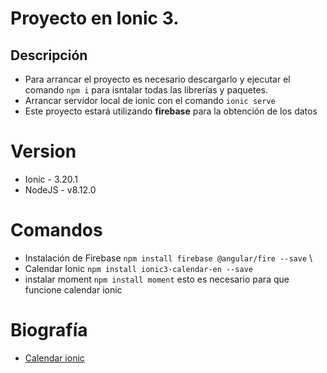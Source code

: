 # Proyecto en Ionic 3.

## Descripción
+ Para arrancar el proyecto es necesario descargarlo y ejecutar el comando ``npm i`` para isntalar
todas las librerías y paquetes.
+ Arrancar servidor local de ionic con el comando ```ionic serve```
+ Este proyecto estará utilizando **firebase** para la obtención de los datos
 
# Version
+ Ionic - 3.20.1
+ NodeJS - v8.12.0

# Comandos
+ Instalación de Firebase ``npm install firebase @angular/fire --save`` \
+ Calendar Ionic ``npm install ionic3-calendar-en --save``
+ instalar moment ``npm install moment`` esto es necesario para que funcione calendar ionic

# Biografía
+ [Calendar ionic](https://www.npmjs.com/package/ion2-calendar)
